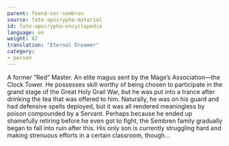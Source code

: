 ```yaml
---
parent: feend-vor-sembren
source: fate-apocrypha-material
id: fate-apocrypha-encyclopedia
language: en
weight: 82
translation: "Eternal Dreamer"
category:
- person
---
```


A former “Red” Master. An elite magus sent by the Mage’s Association—the Clock Tower. He possesses skill worthy of being chosen to participate in the grand stage of the Great Holy Grail War, but he was put into a trance after drinking the tea that was offered to him. Naturally, he was on his guard and had defensive spells deployed, but it was all rendered meaningless by poison compounded by a Servant.
Perhaps because he ended up shamefully retiring before he even got to fight, the Sembren family gradually began to fall into ruin after this. His only son is currently struggling hard and making strenuous efforts in a certain classroom, though…
